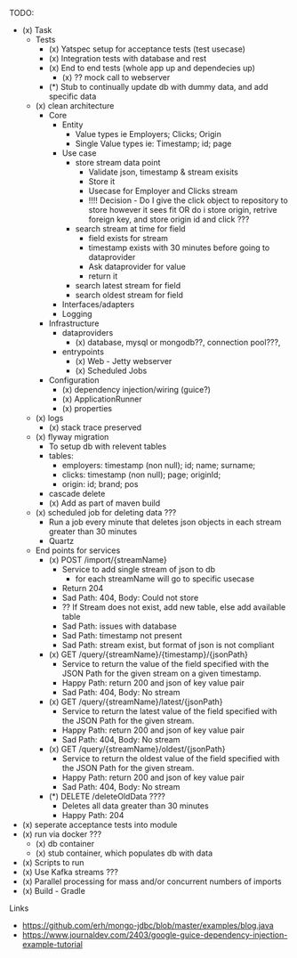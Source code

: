 TODO:

* (x) Task
    * Tests
        * (x) Yatspec setup for acceptance tests (test usecase)
        * (x) Integration tests with database and rest
        * (x) End to end tests (whole app up and dependecies up)
            * (x) ?? mock call to webserver
        * (*) Stub to continually update db with dummy data, and add specific data
    * (x) clean architecture
        * Core
            * Entity
                * Value types ie Employers; Clicks; Origin
                * Single Value types ie: Timestamp; id; page
            * Use case
                * store stream data point
                    - Validate json, timestamp  & stream exisits
                    - Store it
                    - Usecase for Employer and Clicks stream
                    - !!!! Decision - Do I give the click object to repository to store however it sees fit OR do i store origin, retrive foreign key, and store origin id and click ???
                * search stream at time for field
                    - field exists for stream
                    - timestamp exists with 30 minutes before going to dataprovider
                    - Ask dataprovider for value
                    - return it
                * search latest stream for field
                * search oldest stream for field
            * Interfaces/adapters
            * Logging
        * Infrastructure
            * dataproviders
                * (x) database, mysql or mongodb??, connection pool???,
            * entrypoints
                * (x) Web - Jetty webserver
                * (x) Scheduled Jobs
        * Configuration
            * (x) dependency injection/wiring (guice?)
            * (x) ApplicationRunner
            * (x) properties
    * (x) logs
        * (x)  stack trace preserved
    * (x) flyway migration
        - To setup db with relevent tables
        - tables:
            - employers: timestamp (non null); id; name; surname;
            - clicks: timestamp (non null); page; originId;
            - origin: id; brand; pos
        - cascade delete
        - (x) Add as part of maven build
    * (x) scheduled job for deleting data ???
        - Run a job every minute that deletes json objects in each stream greater than 30 minutes
        - Quartz
    * End points for services
        * (x) POST /import/{streamName}
            - Service to add single stream of json to db
                - for each streamName will go to specific usecase
            - Return 204
            - Sad Path: 404, Body: Could not store
            - ?? If Stream does not exist, add new table, else add available table
            - Sad Path: issues with database
            - Sad Path: timestamp not present
            - Sad Path: stream exist, but format of json is not compliant
        * (x) GET /query/{streamName}/{timestamp}/{jsonPath}
            - Service to return the value of the field specified with the JSON Path for the given stream on a given timestamp.
            - Happy Path: return 200 and json of key value pair
            - Sad Path: 404, Body: No stream
        * (x) GET /query/{streamName}/latest/{jsonPath}
            - Service to return the latest value of the field specified with the JSON Path for the given stream.
            - Happy Path: return 200 and json of key value pair
            - Sad Path: 404, Body: No stream
        * (x) GET /query/{streamName}/oldest/{jsonPath}
            - Service to return the oldest value of the field specified with the JSON Path for the given stream.
            - Happy Path: return 200 and json of key value pair
            - Sad Path: 404, Body: No stream
        * (*) DELETE /deleteOldData ????
            - Deletes all data greater than 30 minutes
            - Happy Path: 204
* (x) seperate acceptance tests into module
* (x) run via docker ???
    * (x) db container
    * (x) stub container, which populates db with data
* (x) Scripts to run
* (x) Use Kafka streams ???
* (x) Parallel processing for mass and/or concurrent numbers of imports
* (x) Build - Gradle

Links

* https://github.com/erh/mongo-jdbc/blob/master/examples/blog.java
* https://www.journaldev.com/2403/google-guice-dependency-injection-example-tutorial